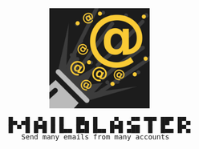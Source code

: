 <center>
<img src="mailblaster_thumbnail.jpg" width="200" />
<pre>
 █▄ ▄█ ▄▀▄ █ █   ██▄ █   ▄▀▄ ▄▀▀ ▀█▀ ██▀ █▀▄ 
 █ ▀ █ █▀█ █ █▄▄ █▄█ █▄▄ █▀█ ▄██  █  █▄▄ █▀▄ 
    Send many emails from many accounts      
</pre>
</center>

